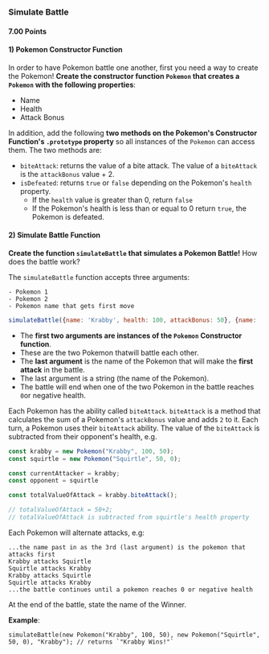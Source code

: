 ### Simulate Battle

#### 7.00 Points

#### 1) Pokemon Constructor Function

In order to have Pokemon battle one another, first you need a way to create the Pokemon! **Create the constructor function `Pokemon` that creates a `Pokemon`
with the following properties**:

- Name
- Health
- Attack Bonus

In addition, add the following **two methods on the Pokemon's Constructor Function's `.prototype` property** so all instances of the `Pokemon` can access them. The two methods are:

- `biteAttack`: returns the value of a bite attack.  The value of a `biteAttack` is the `attackBonus` value + 2.
- `isDefeated`: returns `true` or `false` depending on the Pokemon's `health` property. 
	- If the `health` value is greater than 0, return `false`
	- If the Pokemon's health is less than or equal to 0 return `true`, the Pokemon is defeated.


#### 2) Simulate Battle Function 

**Create the function `simulateBattle` that simulates a Pokemon Battle!** How does the battle work? 

The `simulateBattle` function accepts three arguments:

	- Pokemon 1
	- Pokemon 2
	- Pokemon name that gets first move

```js
simulateBattle({name: 'Krabby', health: 100, attackBonus: 50}, {name: 'Squirtle', health: 50, attackBonus: 0}, 'Krabby');
```

- The **first two arguments are instances of the `Pokemon` Constructor function**.  
- These are the two Pokemon thatwill battle each other.  
- The **last argument** is the name of the Pokemon that will make the **first attack** in the battle. 
- The last argument is a string (the name of the Pokemon).
- The battle will end when one of the two Pokemon in the battle reaches `0`or negative health.  

Each Pokemon has the ability called `biteAttack`.  `biteAttack` is a method that calculates the sum of a Pokemon's `attackBonus` value and adds `2` to it. Each turn, a Pokemon uses their `biteAttack` ability. The value of the `biteAttack` is subtracted from their opponent's health, e.g.

```js
const krabby = new Pokemon("Krabby", 100, 50);
const squirtle = new Pokemon("Squirtle", 50, 0);

const currentAttacker = krabby;
const opponent = squirtle

const totalValueOfAttack = krabby.biteAttack();

// totalValueOfAttack = 50+2;
// totalValueOfAttack is subtracted from squirtle's health property
```


Each Pokemon will alternate attacks, e.g:

```
...the name past in as the 3rd (last argument) is the pokemon that attacks first
Krabby attacks Squirtle
Squirtle attacks Krabby
Krabby attacks Squirtle
Squirtle attacks Krabby
...the battle continues until a pokemon reaches 0 or negative health
```
 
 At the end of the battle, state the name of the Winner. 

**Example**:

```
simulateBattle(new Pokemon("Krabby", 100, 50), new Pokemon("Squirtle", 50, 0), "Krabby"); // returns `"Krabby Wins!"`
```
